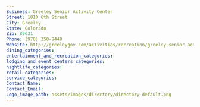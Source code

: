 ```yaml
---
Business: Greeley Senior Activity Center
Street: 1010 6th Street
City: Greeley
State: Colorado
Zip: 80631
Phone: (970) 350-9440
Website: http://greeleygov.com/activities/recreation/greeley-senior-activity-center
dining_categories: 
entertainment_and_recreation_categories: 
lodging_and_event_centers_categories: 
nightlife_categories: 
retail_categories: 
service_categories: 
Contact_Name: 
Contact_Email: 
Logo_image_path: assets/images/directory/directory-default.png
---
```

